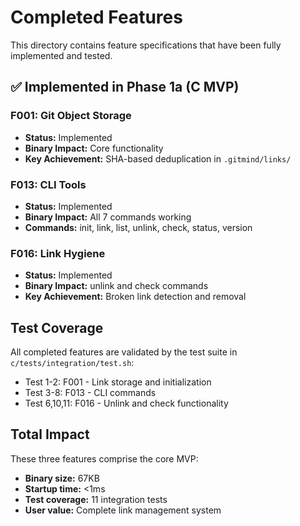 # Completed Features

This directory contains feature specifications that have been fully implemented and tested.

## ✅ Implemented in Phase 1a (C MVP)

### F001: Git Object Storage
- **Status:** Implemented
- **Binary Impact:** Core functionality
- **Key Achievement:** SHA-based deduplication in `.gitmind/links/`

### F013: CLI Tools  
- **Status:** Implemented
- **Binary Impact:** All 7 commands working
- **Commands:** init, link, list, unlink, check, status, version

### F016: Link Hygiene
- **Status:** Implemented
- **Binary Impact:** unlink and check commands
- **Key Achievement:** Broken link detection and removal

## Test Coverage

All completed features are validated by the test suite in `c/tests/integration/test.sh`:
- Test 1-2: F001 - Link storage and initialization
- Test 3-8: F013 - CLI commands  
- Test 6,10,11: F016 - Unlink and check functionality

## Total Impact

These three features comprise the core MVP:
- **Binary size:** 67KB
- **Startup time:** <1ms
- **Test coverage:** 11 integration tests
- **User value:** Complete link management system